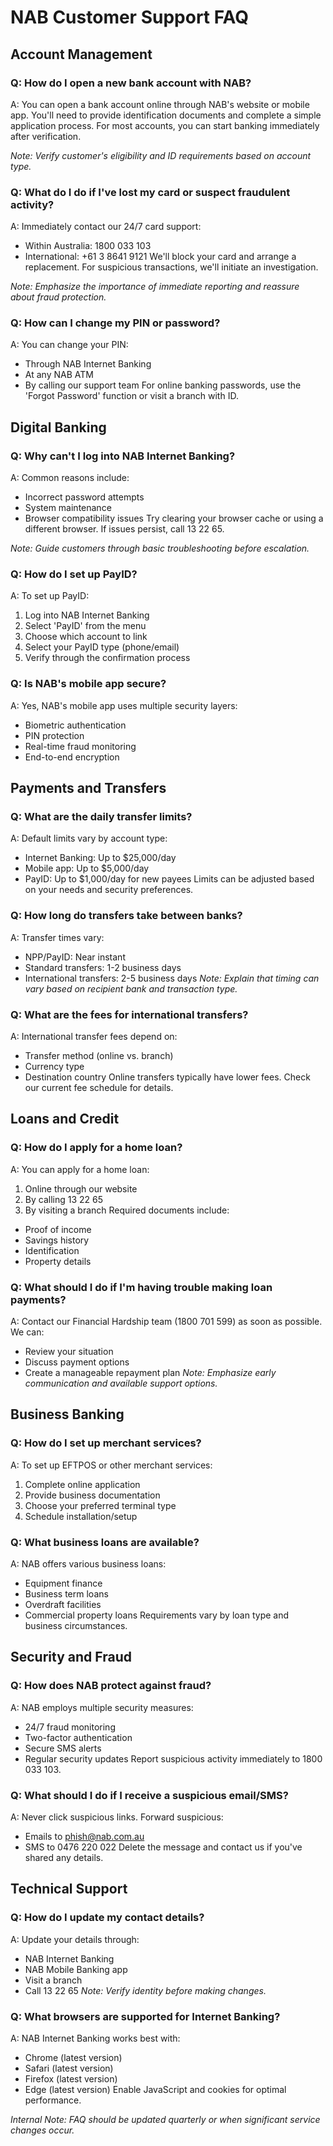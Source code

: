 # NAB Customer Support FAQ

## Account Management

### Q: How do I open a new bank account with NAB?
A: You can open a bank account online through NAB's website or mobile app. You'll need to provide identification documents and complete a simple application process. For most accounts, you can start banking immediately after verification.

_Note: Verify customer's eligibility and ID requirements based on account type._

### Q: What do I do if I've lost my card or suspect fraudulent activity?
A: Immediately contact our 24/7 card support:
- Within Australia: 1800 033 103
- International: +61 3 8641 9121
We'll block your card and arrange a replacement. For suspicious transactions, we'll initiate an investigation.

_Note: Emphasize the importance of immediate reporting and reassure about fraud protection._

### Q: How can I change my PIN or password?
A: You can change your PIN:
- Through NAB Internet Banking
- At any NAB ATM
- By calling our support team
For online banking passwords, use the 'Forgot Password' function or visit a branch with ID.

## Digital Banking

### Q: Why can't I log into NAB Internet Banking?
A: Common reasons include:
- Incorrect password attempts
- System maintenance
- Browser compatibility issues
Try clearing your browser cache or using a different browser. If issues persist, call 13 22 65.

_Note: Guide customers through basic troubleshooting before escalation._

### Q: How do I set up PayID?
A: To set up PayID:
1. Log into NAB Internet Banking
2. Select 'PayID' from the menu
3. Choose which account to link
4. Select your PayID type (phone/email)
5. Verify through the confirmation process

### Q: Is NAB's mobile app secure?
A: Yes, NAB's mobile app uses multiple security layers:
- Biometric authentication
- PIN protection
- Real-time fraud monitoring
- End-to-end encryption

## Payments and Transfers

### Q: What are the daily transfer limits?
A: Default limits vary by account type:
- Internet Banking: Up to $25,000/day
- Mobile app: Up to $5,000/day
- PayID: Up to $1,000/day for new payees
Limits can be adjusted based on your needs and security preferences.

### Q: How long do transfers take between banks?
A: Transfer times vary:
- NPP/PayID: Near instant
- Standard transfers: 1-2 business days
- International transfers: 2-5 business days
_Note: Explain that timing can vary based on recipient bank and transaction type._

### Q: What are the fees for international transfers?
A: International transfer fees depend on:
- Transfer method (online vs. branch)
- Currency type
- Destination country
Online transfers typically have lower fees. Check our current fee schedule for details.

## Loans and Credit

### Q: How do I apply for a home loan?
A: You can apply for a home loan:
1. Online through our website
2. By calling 13 22 65
3. By visiting a branch
Required documents include:
- Proof of income
- Savings history
- Identification
- Property details

### Q: What should I do if I'm having trouble making loan payments?
A: Contact our Financial Hardship team (1800 701 599) as soon as possible. We can:
- Review your situation
- Discuss payment options
- Create a manageable repayment plan
_Note: Emphasize early communication and available support options._

## Business Banking

### Q: How do I set up merchant services?
A: To set up EFTPOS or other merchant services:
1. Complete online application
2. Provide business documentation
3. Choose your preferred terminal type
4. Schedule installation/setup

### Q: What business loans are available?
A: NAB offers various business loans:
- Equipment finance
- Business term loans
- Overdraft facilities
- Commercial property loans
Requirements vary by loan type and business circumstances.

## Security and Fraud

### Q: How does NAB protect against fraud?
A: NAB employs multiple security measures:
- 24/7 fraud monitoring
- Two-factor authentication
- Secure SMS alerts
- Regular security updates
Report suspicious activity immediately to 1800 033 103.

### Q: What should I do if I receive a suspicious email/SMS?
A: Never click suspicious links. Forward suspicious:
- Emails to phish@nab.com.au
- SMS to 0476 220 022
Delete the message and contact us if you've shared any details.

## Technical Support

### Q: How do I update my contact details?
A: Update your details through:
- NAB Internet Banking
- NAB Mobile Banking app
- Visit a branch
- Call 13 22 65
_Note: Verify identity before making changes._

### Q: What browsers are supported for Internet Banking?
A: NAB Internet Banking works best with:
- Chrome (latest version)
- Safari (latest version)
- Firefox (latest version)
- Edge (latest version)
Enable JavaScript and cookies for optimal performance.

_Internal Note: FAQ should be updated quarterly or when significant service changes occur._
